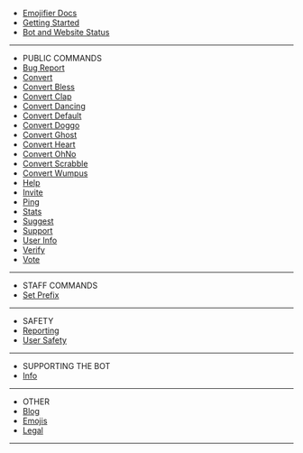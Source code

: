 - [Emojifier Docs](/)
- [Getting Started](getting-started.md)
- [Bot and Website Status](status.md)

---
- PUBLIC COMMANDS
- [Bug Report](all/bugreport.md)
- [Convert](all/convert.md)
- [Convert Bless](all/convertbless.md)
- [Convert Clap](all/convertclap.md)
- [Convert Dancing](all/convertdancing.md)
- [Convert Default](all/convertdefault.md)
- [Convert Doggo](all/convertdoggo.md)
- [Convert Ghost](all/convertghost.md)
- [Convert Heart](all/convertheart.md)
- [Convert OhNo](all/convertohno.md)
- [Convert Scrabble](all/convertscrabble.md)
- [Convert Wumpus](all/convertwumpus.md)
- [Help](all/help.md)
- [Invite](all/invite.md)
- [Ping](all/ping.md)
- [Stats](all/stats.md)
- [Suggest](all/suggest.md)
- [Support](all/support.md)
- [User Info](all/userinfo.md)
- [Verify](all/verify.md)
- [Vote](all/vote.md)

---

- STAFF COMMANDS
- [Set Prefix](staff/setprefix.md)

---

- SAFETY
- [Reporting](safety/reporting.md)
- [User Safety](safety/usersafety.md)

---
- SUPPORTING THE BOT
- [Info](supporting/info.md)

---
- OTHER
- [Blog](other/blog.md)
- [Emojis](other/servers.md)
- [Legal](other/legal.md)

---
